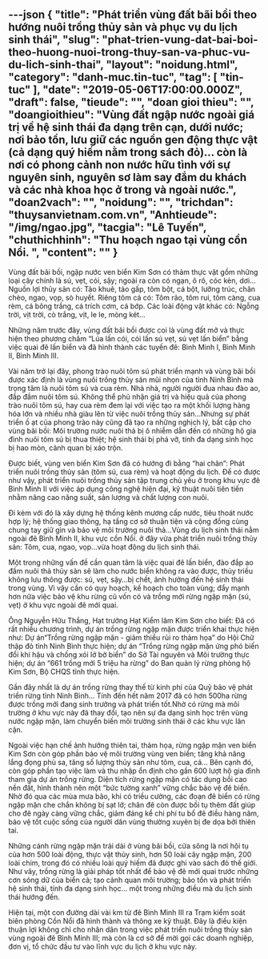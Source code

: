 ---json
{
    "title": "Phát triển vùng đất bãi bồi theo hướng nuôi trồng thủy sản và phục vụ du lịch sinh thái",
    "slug": "phat-trien-vung-dat-bai-boi-theo-huong-nuoi-trong-thuy-san-va-phuc-vu-du-lich-sinh-thai",
    "layout": "noidung.html",
    "category": "danh-muc.tin-tuc",
    "tag": [
        "tin-tuc"
    ],
    "date": "2019-05-06T17:00:00.000Z",
    "draft": false,
    "tieude": "",
    "doan gioi thieu": "",
    "doangioithieu": "Vùng đất ngập nước ngoài giá trị về hệ sinh thái đa dạng trên cạn, dưới nước; nơi bảo tồn, lưu giữ các nguồn gen động thực vật (cả dạng quý hiếm nằm trong sách đỏ)… còn là nơi có phong cảnh non nước hữu tình với sự nguyên sinh, nguyên sơ làm say đắm du khách và các nhà khoa học ở trong và ngoài nước.",
    "doan2vach": "",
    "noidung": "",
    "trichdan": "thuysanvietnam.com.vn",
    "Anhtieude": "/img/ngao.jpg",
    "tacgia": "Lê Tuyến",
    "chuthichhinh": "Thu hoạch ngao tại vùng cồn Nổi. ",
    "__content__": ""
}
---
<p>V&ugrave;ng đất b&atilde;i bồi, ngập nước ven biển Kim Sơn c&oacute; thảm thực vật gồm những loại c&acirc;y ch&iacute;nh l&agrave; s&uacute;, vẹt, c&oacute;i, sậy; ngo&agrave;i ra c&ograve;n c&oacute; ngạn, &ocirc; r&ocirc;, c&oacute;c k&egrave;n, dơi&hellip;Nguồn lợi thủy sản c&oacute;: Tảo khu&ecirc;, tảo gấp, t&ocirc;m bột, c&aacute; bột, lưỡng tr&uacute;c, ch&acirc;n ch&egrave;o, ngao, vọp, s&ograve; huyết. Ri&ecirc;ng t&ocirc;m c&aacute; c&oacute;: T&ocirc;m rảo, t&ocirc;m rui, t&ocirc;m c&agrave;ng, cua r&egrave;m, c&aacute; b&ocirc;ng trắng, c&aacute; tr&iacute;ch cơm, c&aacute; bớp. C&aacute;c lo&agrave;i động vật kh&aacute;c c&oacute;: Ngỗng trời, vịt trời, c&ograve; trắng, vịt, le le, m&ograve;ng k&eacute;t&hellip;&nbsp;</p>

<p>Những năm trước đ&acirc;y, v&ugrave;ng đất b&atilde;i bồi được coi l&agrave; v&ugrave;ng đất mở v&agrave; thực hiện theo phương ch&acirc;m &ldquo;L&uacute;a lấn c&oacute;i, c&oacute;i lấn s&uacute; vẹt, s&uacute; vẹt lấn biển&rdquo; bằng việc quai đ&ecirc; lấn biển v&agrave; đ&atilde; h&igrave;nh th&agrave;nh c&aacute;c tuyến đ&ecirc;: B&igrave;nh Minh I, B&igrave;nh Minh II, B&igrave;nh Minh III.&nbsp;</p>

<p>V&agrave;i năm trở lại đ&acirc;y, phong tr&agrave;o nu&ocirc;i t&ocirc;m s&uacute; ph&aacute;t triển mạnh v&agrave; v&ugrave;ng b&atilde;i bồi được x&aacute;c định l&agrave; v&ugrave;ng nu&ocirc;i trồng thủy sản mũi nhọn của tỉnh Ninh B&igrave;nh m&agrave; trọng t&acirc;m l&agrave; nu&ocirc;i t&ocirc;m s&uacute; v&agrave; cua r&egrave;m. Nh&agrave; nh&agrave;, người người đua nhau đ&agrave;o ao, đắp đầm nu&ocirc;i t&ocirc;m s&uacute;. Kh&ocirc;ng thể phủ nhận gi&aacute; trị v&agrave; hiệu quả của phong tr&agrave;o nu&ocirc;i t&ocirc;m s&uacute;, hay cua r&egrave;m đem lại với việc tạo ra một khối lượng h&agrave;ng h&oacute;a lớn v&agrave; nhiều nh&agrave; gi&agrave;u l&ecirc;n từ việc nu&ocirc;i trồng thủy sản&hellip;Nhưng sự ph&aacute;t triển ồ ạt của phong tr&agrave;o n&agrave;y cũng đ&atilde; tạo ra những nghịch l&yacute;, bất cập cho v&ugrave;ng b&atilde;i bồi: M&ocirc;i trường nước nu&ocirc;i thả bị &ocirc; nhiễm dẫn đến c&oacute; những hộ gia đ&igrave;nh nu&ocirc;i t&ocirc;m s&uacute; bị thua thiệt; hệ sinh th&aacute;i bị ph&aacute; vỡ, t&iacute;nh đa dạng sinh học bị hao m&ograve;n, cảnh quan bị x&aacute;o trộn.&nbsp;</p>

<p>Được biết, v&ugrave;ng ven biển Kim Sơn đ&atilde; c&oacute; hướng đi bằng &ldquo;hai ch&acirc;n&rdquo;: Ph&aacute;t triển nu&ocirc;i trồng thủy sản (t&ocirc;m s&uacute;, cua r&egrave;m) v&agrave; hoạt động du lịch. Để c&oacute; được như vậy, ph&aacute;t triển nu&ocirc;i trồng thủy sản tập trung chủ yếu ở trong khu vực đ&ecirc; B&igrave;nh Minh II với việc &aacute;p dụng c&ocirc;ng nghệ hiện đại, kỹ thuật nu&ocirc;i ti&ecirc;n tiến nhằm n&acirc;ng cao năng suất, sản lượng v&agrave; chất lượng con nu&ocirc;i.&nbsp;</p>

<p>Đi k&egrave;m với đ&oacute; l&agrave; x&acirc;y dựng hệ thống k&ecirc;nh mương cấp nước, ti&ecirc;u tho&aacute;t nước hợp l&yacute;; hệ thống giao th&ocirc;ng, hạ tầng cơ sở thuận tiện v&agrave; cộng đồng c&ugrave;ng chung tay giữ g&igrave;n v&agrave; bảo vệ m&ocirc;i trường nu&ocirc;i thả&hellip;V&ugrave;ng du lịch sinh th&aacute;i nằm ngo&agrave;i đ&ecirc; B&igrave;nh Minh II, khu vực cồn Nổi. ở đ&acirc;y vừa ph&aacute;t triển nu&ocirc;i trồng thủy sản: T&ocirc;m, cua, ngao, vọp&hellip;vừa hoạt động du lịch sinh th&aacute;i.</p>

<p>Một trong những vấn đề cần quan t&acirc;m l&agrave; việc quai đ&ecirc; lấn biển, đ&agrave;o đắp ao đầm nu&ocirc;i thả thủy sản sẽ l&agrave;m cho nước biển kh&ocirc;ng ra v&agrave;o được, thủy triều kh&ocirc;ng lưu th&ocirc;ng được: s&uacute;, vẹt, sậy&hellip;bị chết, ảnh hưởng đến hệ sinh th&aacute;i trong v&ugrave;ng. V&igrave; vậy cần c&oacute; quy hoạch, kế hoạch cho to&agrave;n v&ugrave;ng; đẩy mạnh hơn nữa việc bảo vệ khu rừng cũ vốn c&oacute; v&agrave; trồng mới rừng ngập mặn (s&uacute;, vẹt) ở khu vực ngo&agrave;i đ&ecirc; mới quai.</p>

<p>&Ocirc;ng Nguyễn Hữu Thắng, Hạt trưởng Hạt Kiểm l&acirc;m Kim Sơn cho biết: Đ&atilde; c&oacute; rất nhiều chương tr&igrave;nh, dự &aacute;n trồng rừng ngập mặn được triển khai thực hiện như: Dự &aacute;n&ldquo;Trồng rừng ngập mặn - giảm thiểu rủi ro thảm họa&rdquo; do Hội Chữ thập đỏ tỉnh Ninh B&igrave;nh thực hiện; dự &aacute;n &ldquo;Trồng rừng ngập mặn ứng ph&oacute; biến đổi kh&iacute; hậu v&agrave; chống x&oacute;i lở bờ biển&rdquo; do Sở T&agrave;i nguy&ecirc;n v&agrave; M&ocirc;i trường thực hiện; dự &aacute;n &ldquo;661 trồng mới 5 triệu ha rừng&rdquo; do Ban quản l&yacute; rừng ph&ograve;ng hộ Kim Sơn, Bộ CHQS tỉnh thực hiện.</p>

<p>Gần đ&acirc;y nhất l&agrave; dự &aacute;n trồng rừng thay thế từ kinh ph&iacute; của Quỹ bảo vệ ph&aacute;t triển rừng tỉnh Ninh B&igrave;nh&hellip; T&iacute;nh đến hết năm 2017 đ&atilde; c&oacute; hơn 500ha rừng được trồng mới đang sinh trưởng v&agrave; ph&aacute;t triển tốt.Nhờ c&oacute; rừng m&agrave; m&ocirc;i trường ở khu vực n&agrave;y đ&atilde; thay đổi, tạo n&ecirc;n sự đa dạng sinh học tr&ecirc;n v&ugrave;ng nước ngập mặn, l&agrave;m chuyển biến m&ocirc;i trường sinh th&aacute;i ở c&aacute;c khu vực l&acirc;n cận.</p>

<p>Ngo&agrave;i việc hạn chế ảnh hưởng thi&ecirc;n tai, thảm họa, rừng ngập mặn ven biển Kim Sơn c&ograve;n g&oacute;p phần bảo vệ m&ocirc;i trường v&ugrave;ng ven biển; tăng khả năng lắng đọng ph&ugrave; sa, tăng số lượng thủy sản như t&ocirc;m, cua, c&aacute;... B&ecirc;n cạnh đ&oacute;, c&ograve;n g&oacute;p phần tạo việc l&agrave;m v&agrave; thu nhập ổn định cho gần 600 lượt hộ gia đ&igrave;nh tham gia dự &aacute;n trồng rừng. Diện t&iacute;ch rừng ngập mặn c&oacute; t&aacute;c dụng bồi cao nền đất, h&igrave;nh th&agrave;nh n&ecirc;n một &ldquo;bức tường xanh&rdquo; vững chắc bảo vệ đ&ecirc; biển. Nhờ đ&oacute; qua c&aacute;c m&ugrave;a mưa b&atilde;o, khi c&oacute; triều cường, c&aacute;c đoạn đ&ecirc; biển c&oacute; rừng ngập mặn che chắn kh&ocirc;ng bị sạt lở; ch&acirc;n đ&ecirc; c&ograve;n được bồi tụ th&ecirc;m đất gi&uacute;p cho đ&ecirc; ng&agrave;y c&agrave;ng vững chắc, giảm đ&aacute;ng kể chi ph&iacute; tu bổ đ&ecirc; điều h&agrave;ng năm, bảo vệ tốt cuộc sống của người d&acirc;n v&ugrave;ng thường xuy&ecirc;n bị đe dọa bởi thi&ecirc;n tai.</p>

<p>Những c&aacute;nh rừng ngập mặn trải d&agrave;i ở v&ugrave;ng b&atilde;i bồi, cửa s&ocirc;ng l&agrave; nơi hội tụ của hơn 500 lo&agrave;i động, thực vật thủy sinh, hơn 50 lo&agrave;i c&acirc;y ngập mặn, 200 lo&agrave;i chim, trong đ&oacute; c&oacute; nhiều lo&agrave;i qu&yacute; hiếm đ&atilde; được ghi v&agrave;o s&aacute;ch đỏ thế giới. Như v&acirc;y, trồng rừng l&agrave; giải ph&aacute;p tốt nhất để bảo vệ đ&ecirc; mới quai trước những cơn s&oacute;ng dữ của biển cả; tạo cảnh quan m&ocirc;i trường; bảo tồn v&agrave; ph&aacute;t triển hệ sinh th&aacute;i, t&iacute;nh đa dạng sinh học&hellip; một trong những điều m&agrave; du lịch sinh th&aacute;i hướng đến.&nbsp;</p>

<p>Hiện tại, một con đường d&agrave;i v&agrave;i km từ đ&ecirc; B&igrave;nh Minh III ra Trạm kiểm so&aacute;t bi&ecirc;n ph&ograve;ng Cồn Nổi đ&atilde; h&igrave;nh th&agrave;nh v&agrave; th&ocirc;ng xe kỹ thuật. Đ&acirc;y l&agrave; điều kiện thuận lợi kh&ocirc;ng chỉ cho nh&acirc;n d&acirc;n trong việc ph&aacute;t triển nu&ocirc;i trồng thủy sản v&ugrave;ng ngo&agrave;i đ&ecirc; B&igrave;nh Minh III; m&agrave; c&ograve;n l&agrave; cơ sở để mời gọi c&aacute;c doanh nghiệp, đơn vị, tổ chức đầu tư v&agrave;o lĩnh vực du lịch ở khu vực n&agrave;y.</p>
